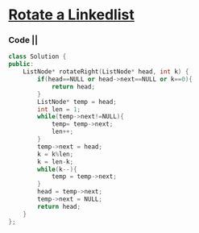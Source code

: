 # [Rotate a Linkedlist](https://leetcode.com/problems/rotate-list/description/)

### Code || 

``` .cpp
class Solution {
public:
    ListNode* rotateRight(ListNode* head, int k) {
        if(head==NULL or head->next==NULL or k==0){
            return head;
        }
        ListNode* temp = head;
        int len = 1;
        while(temp->next!=NULL){
            temp= temp->next;
            len++;
        }
        temp->next = head;
        k = k%len;
        k = len-k;
        while(k--){
            temp = temp->next;
        }
        head = temp->next;
        temp->next = NULL;
        return head;
    }
};
```
